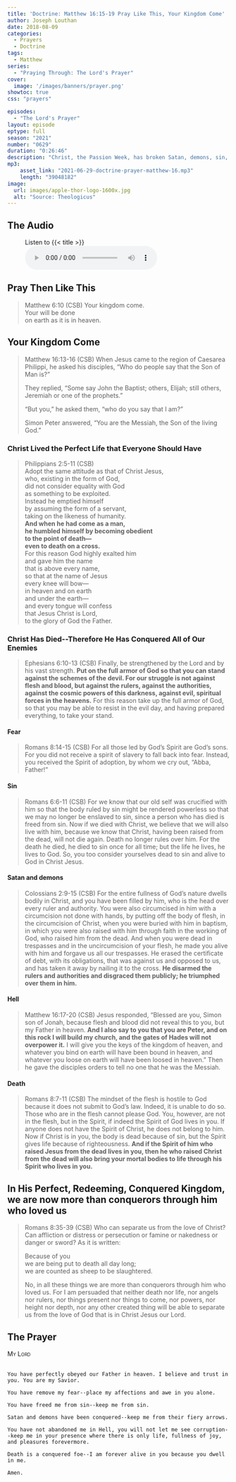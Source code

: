 ```yaml
---
title: 'Doctrine: Matthew 16:15-19 Pray Like This, Your Kingdom Come'
author: Joseph Louthan
date: 2018-08-09
categories:
  - Prayers
  - Doctrine
tags:
  - Matthew
series:
  - "Praying Through: The Lord's Prayer"
cover:
  image: '/images/banners/prayer.png'
showtoc: true
css: "prayers"

episodes:
  - "The Lord's Prayer"
layout: episode
eptype: full
season: "2021"
number: "0629"
duration: "0:26:46"
description: "Christ, the Passion Week, has broken Satan, demons, sin, hell, and death. His kingdom is now."
mp3:
    asset_link: "2021-06-29-doctrine-prayer-matthew-16.mp3"
    length: "39048182"
image: 
  url: images/apple-thor-logo-1600x.jpg
  alt: "Source: Theologicus"
---
```


## The Audio

<figure>
    <figcaption>Listen to {{< title >}}</figcaption>
    <audio
        controls
        src="{{< download_url >}}{{< asset_link >}}">
            <a href="{{< download_url >}}{{< asset_link >}}">
                Download audio
            </a>
    </audio>
</figure>

## Pray Then Like This

>Matthew 6:10 (CSB) Your kingdom come.  
>Your will be done  
>on earth as it is in heaven.

## Your Kingdom Come

>Matthew 16:13-16 (CSB) When Jesus came to the region of Caesarea Philippi, he asked his disciples, “Who do people say that the Son of Man is?”
>
>They replied, “Some say John the Baptist; others, Elijah; still others, Jeremiah or one of the prophets.”
>
>“But you,” he asked them, “who do you say that I am?”
>
>Simon Peter answered, “You are the Messiah, the Son of the living God.”

### Christ Lived the Perfect Life that Everyone Should Have

>Philippians 2:5-11 (CSB)  
>Adopt the same attitude as that of Christ Jesus,  
>who, existing in the form of God,  
>did not consider equality with God  
>as something to be exploited.  
>Instead he emptied himself  
>by assuming the form of a servant,  
>taking on the likeness of humanity.  
>**And when he had come as a man,  
>he humbled himself by becoming obedient  
>to the point of death—  
>even to death on a cross.**  
>For this reason God highly exalted him  
>and gave him the name  
>that is above every name,  
>so that at the name of Jesus  
>every knee will bow—  
>in heaven and on earth  
>and under the earth—  
>and every tongue will confess  
>that Jesus Christ is Lord,  
>to the glory of God the Father.

### Christ Has Died--Therefore He Has Conquered All of Our Enemies

>Ephesians 6:10-13 (CSB) Finally, be strengthened by the Lord and by his vast strength. **Put on the full armor of God so that you can stand against the schemes of the devil. For our struggle is not against flesh and blood, but against the rulers, against the authorities, against the cosmic powers of this darkness, against evil, spiritual forces in the heavens.** For this reason take up the full armor of God, so that you may be able to resist in the evil day, and having prepared everything, to take your stand.

#### Fear

>Romans 8:14-15 (CSB) For all those led by God’s Spirit are God’s sons. For you did not receive a spirit of slavery to fall back into fear. Instead, you received the Spirit of adoption, by whom we cry out, “Abba, Father!”

#### Sin

>Romans 6:6-11 (CSB) For we know that our old self was crucified with him so that the body ruled by sin might be rendered powerless so that we may no longer be enslaved to sin, since a person who has died is freed from sin. Now if we died with Christ, we believe that we will also live with him, because we know that Christ, having been raised from the dead, will not die again. Death no longer rules over him. For the death he died, he died to sin once for all time; but the life he lives, he lives to God. So, you too consider yourselves dead to sin and alive to God in Christ Jesus.

#### Satan and demons

>Colossians 2:9-15 (CSB) For the entire fullness of God’s nature dwells bodily in Christ, and you have been filled by him, who is the head over every ruler and authority. You were also circumcised in him with a circumcision not done with hands, by putting off the body of flesh, in the circumcision of Christ, when you were buried with him in baptism, in which you were also raised with him through faith in the working of God, who raised him from the dead. And when you were dead in trespasses and in the uncircumcision of your flesh, he made you alive with him and forgave us all our trespasses. He erased the certificate of debt, with its obligations, that was against us and opposed to us, and has taken it away by nailing it to the cross. **He disarmed the rulers and authorities and disgraced them publicly; he triumphed over them in him.**

#### Hell

>Matthew 16:17-20 (CSB) Jesus responded, “Blessed are you, Simon son of Jonah, because flesh and blood did not reveal this to you, but my Father in heaven. **And I also say to you that you are Peter, and on this rock I will build my church, and the gates of Hades will not overpower it.** I will give you the keys of the kingdom of heaven, and whatever you bind on earth will have been bound in heaven, and whatever you loose on earth will have been loosed in heaven.” Then he gave the disciples orders to tell no one that he was the Messiah.

#### Death

>Romans 8:7-11 (CSB) The mindset of the flesh is hostile to God because it does not submit to God’s law. Indeed, it is unable to do so. Those who are in the flesh cannot please God. You, however, are not in the flesh, but in the Spirit, if indeed the Spirit of God lives in you. If anyone does not have the Spirit of Christ, he does not belong to him. Now if Christ is in you, the body is dead because of sin, but the Spirit gives life because of righteousness. **And if the Spirit of him who raised Jesus from the dead lives in you, then he who raised Christ from the dead will also bring your mortal bodies to life through his Spirit who lives in you.**

## In His Perfect, Redeeming, Conquered Kingdom, we are now more than conquerors through him who loved us

>Romans 8:35-39 (CSB) Who can separate us from the love of Christ? Can affliction or distress or persecution or famine or nakedness or danger or sword? As it is written:
>
>Because of you  
>we are being put to death all day long;  
>we are counted as sheep to be slaughtered.
>
>No, in all these things we are more than conquerors through him who loved us. For I am persuaded that neither death nor life, nor angels nor rulers, nor things present nor things to come, nor powers, nor height nor depth, nor any other created thing will be able to separate us from the love of God that is in Christ Jesus our Lord.
## The Prayer

<div style="font-variant: small-caps;">
My Lord
</div>
&nbsp;

```text
You have perfectly obeyed our Father in heaven. I believe and trust in you. You are my Savior.

You have remove my fear--place my affections and awe in you alone.

You have freed me from sin--keep me from sin.

Satan and demons have been conquered--keep me from their fiery arrows.

You have not abandoned me in Hell, you will not let me see corruption--keep me in your presence where there is only life, fullness of joy, and pleasures forevermore.

Death is a conquered foe--I am forever alive in you because you dwell in me.

Amen.

```

